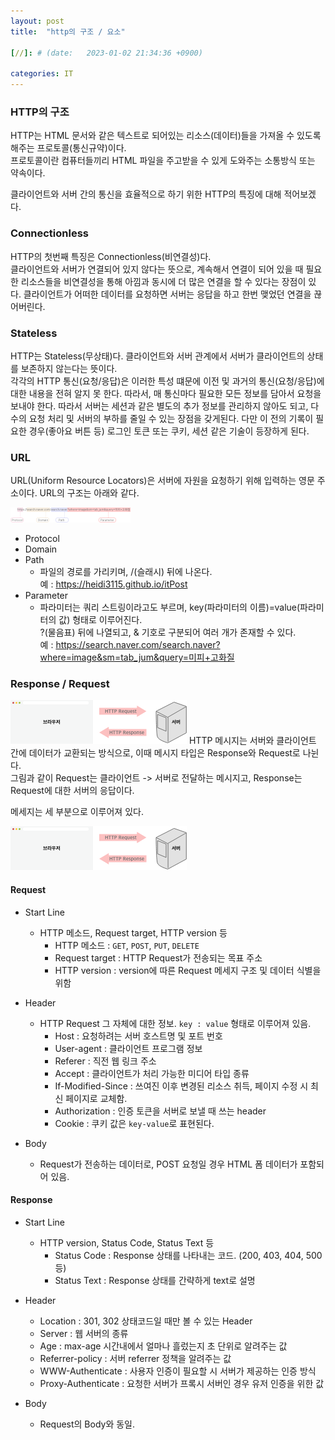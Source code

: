 ```yaml
---
layout: post
title:  "http의 구조 / 요소"

[//]: # (date:   2023-01-02 21:34:36 +0900)

categories: IT
---
```


[//]: # (<h1>Introduction</h1>)

<h3>HTTP의 구조</h3>

HTTP는 HTML 문서와 같은 텍스트로 되어있는 리소스(데이터)들을 가져올 수 있도록 해주는 프로토콜(통신규약)이다.   
프로토콜이란 컴퓨터들끼리 HTML 파일을 주고받을 수 있게 도와주는 소통방식 또는 약속이다.  

클라이언트와 서버 간의 통신을 효율적으로 하기 위한 HTTP의 특징에 대해 적어보겠다.


### Connectionless

HTTP의 첫번째 특징은 Connectionless(비연결성)다.   
클라이언트와 서버가 연결되어 있지 않다는 뜻으로, 계속해서 연결이 되어 있을 때 필요한 리소스들을 비연결성을 통해 아낌과 동시에 더 많은 연결을 할 수 있다는 장점이 있다.
클라이언트가 어떠한 데이터를 요청하면 서버는 응답을 하고 한번 맺었던 연결을 끊어버린다.


### Stateless

HTTP는 Stateless(무상태)다. 클라이언트와 서버 관계에서 서버가 클라이언트의 상태를 보존하지 않는다는 뜻이다.   
각각의 HTTP 통신(요청/응답)은 이러한 특성 떄문에 이전 및 과거의 통신(요청/응답)에 대한 내용을 전혀 알지 못 한다. 따라서, 매 통신마다 필요한 모든 정보를 담아서 요청을 보내야 한다.
따라서 서버는 세션과 같은 별도의 추가 정보를 관리하지 않아도 되고, 다수의 요청 처리 및 서버의 부하를 줄일 수 있는 장점을 갖게된다.
다만 이 전의 기록이 필요한 경우(좋아요 버튼 등) 로그인 토큰 또는 쿠키, 세션 같은 기술이 등장하게 된다.


### URL

URL(Uniform Resource Locators)은 서버에 자원을 요청하기 위해 입력하는 영문 주소이다.
URL의 구조는 아래와 같다.

![img_3.png](img_3.png)
* Protocol
* Domain
* Path
    - 파일의 경로를 가리키며, /(슬래시) 뒤에 나온다.   
        예 : https://heidi3115.github.io/itPost
* Parameter 
    - 파라미터는 쿼리 스트링이라고도 부르며, key(파라미터의 이름)=value(파라미터의 값) 형태로 이루어진다.    
    ?(물음표) 뒤에 나열되고, & 기호로 구분되어 여러 개가 존재할 수 있다.   
        예 : https://search.naver.com/search.naver?where=image&sm=tab_jum&query=미피+고화질


### Response / Request

![img.png](img.png)
HTTP 메시지는 서버와 클라이언트 간에 데이터가 교환되는 방식으로, 이때 메시지 타입은 Response와 Request로 나뉜다.  
그림과 같이 Request는 클라이언트 -> 서버로 전달하는 메시지고, Response는 Request에 대한 서버의 응답이다.   

메세지는 세 부분으로 이루어져 있다.


![img_1.png](img_1.png)
#### Request
* Start Line
    - HTTP 메소드, Request target, HTTP version 등
        - HTTP 메소드 : `GET`, `POST`, `PUT`, `DELETE`
        - Request target : HTTP Request가 전송되는 목표 주소
        - HTTP version : version에 따른 Request 메세지 구조 및 데이터 식별을 위함
* Header
    - HTTP Request 그 자체에 대한 정보. `key : value` 형태로 이루어져 있음.
        - Host : 요청하려는 서버 호스트명 및 포트 번호
        - User-agent : 클라이언트 프로그램 정보
        - Referer : 직전 웹 링크 주소
        - Accept : 클라이언트가 처리 가능한 미디어 타입 종류
        - If-Modified-Since : 쓰여진 이후 변경된 리소스 취득, 페이지 수정 시 최신 페이지로 교체함.
        - Authorization : 인증 토큰을 서버로 보낼 때 쓰는 header
        - Cookie : 쿠키 값은 `key-value`로 표현된다.

* Body
    - Request가 전송하는 데이터로, POST 요청일 경우 HTML 폼 데이터가 포함되어 있음.


#### Response
* Start Line
    - HTTP version, Status Code, Status Text 등
        - Status Code : Response 상태를 나타내는 코드. (200, 403, 404, 500 등)
        - Status Text : Response 상태를 간략하게 text로 설명
* Header
    - Location : 301, 302 상태코드일 때만 볼 수 있는 Header
    - Server : 웹 서버의 종류
    - Age : max-age 시간내에서 얼마나 흘렀는지 초 단위로 알려주는 값
    - Referrer-policy : 서버 referrer 정책을 알려주는 값
    - WWW-Authenticate : 사용자 인증이 필요할 시 서버가 제공하는 인증 방식
    - Proxy-Authenticate : 요청한 서버가 프록시 서버인 경우 유저 인증을 위한 값

* Body
    - Request의 Body와 동일.
